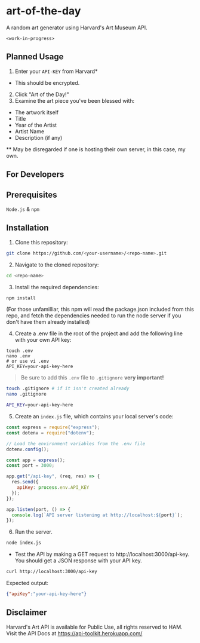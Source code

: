 # art-of-the-day
A random art generator using Harvard's Art Museum API.

`<work-in-progress>`

## Planned Usage

1. Enter your `API-KEY` from Harvard*
- This should be encrypted.
2. Click "Art of the Day!"
3. Examine the art piece you've been blessed with:
- The artwork itself
- Title
- Year of the Artist
- Artist Name
- Description (if any)


** May be disregarded if one is hosting their own server, in this case, my own.

## For Developers

## Prerequisites
`Node.js` & `npm`

## Installation

1. Clone this repository:

```bash
git clone https://github.com/<your-username>/<repo-name>.git
```

2. Navigate to the cloned repository:

```bash
cd <repo-name>
```

3. Install the required dependencies:

```bash
npm install
```

(For those unfamilliar, this npm will read the package.json included from this repo, and fetch the dependencies needed to run the node server if you don't have them already installed)

4. Create a .env file in the root of the project and add the following line with your own API key:

```
touch .env
nano .env
# or use vi .env
API_KEY=your-api-key-here
```

> Be sure to add this `.env` file to `.gitignore` **very important!**

```bash
touch .gitignore # if it isn't created already
nano .gitignore

API_KEY=your-api-key-here
```

5. Create an `index.js` file, which contains your local server's code:

```js
const express = require("express");
const dotenv = require("dotenv");

// Load the environment variables from the .env file
dotenv.config();

const app = express();
const port = 3000;

app.get("/api-key", (req, res) => {
  res.send({
    apiKey: process.env.API_KEY
  });
});

app.listen(port, () => {
  console.log(`API server listening at http://localhost:${port}`);
});
```

6. Run the server.

```bash
node index.js
```

* Test the API by making a GET request to http://localhost:3000/api-key. You should get a JSON response with your API key.

```bash
curl http://localhost:3000/api-key
```

Expected output:

```json
{"apiKey":"your-api-key-here"}
```

## Disclaimer
Harvard's Art API is available for Public Use, all rights reserved to HAM.
Visit the API Docs at https://api-toolkit.herokuapp.com/


